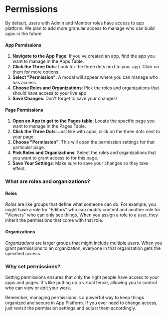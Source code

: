 # Permissions



By default, users with Admin and Member roles have access to app platform. We plan to add more granular access to manage who can build apps in the future.

#### App Permissions

1. **Navigate to the App Page**: If you've created an app, find the app you want to manage in the Apps Table.
2. **Click the Three Dots**: Look for the three dots next to your app. Click on them for more options.
3. **Select "Permission"**: A modal will appear where you can manage who has access.
4. **Choose Roles and Organizations**: Pick the roles and organizations that should have access to your live app.
5. **Save Changes**: Don't forget to save your changes!

#### Page Permissions

1. **Open an App to get to the Pages table**: Locate the specific page you want to manage in the Pages Table.
2. **Click the Three Dots**: Just like with apps, click on the three dots next to your page.
3. **Choose "Permission"**: This will open the permission settings for that particular page.
4. **Pick Roles and Organizations**: Select the roles and organizations that you want to grant access to for this page.
5. **Save Your Settings**: Make sure to save your changes so they take effect.

### What are roles and organizations?

#### Roles

_Roles_ are like groups that define what someone can do. For example, you might have a role for "Editors" who can modify content and another role for "Viewers" who can only see things. When you assign a role to a user, they inherit the permissions that come with that role.

#### Organizations

_Organizations_ are larger groups that might include multiple users. When you grant permissions to an organization, everyone in that organization gets the specified access.

### Why set permissions?

Setting permissions ensures that only the right people have access to your apps and pages. It's like putting up a virtual fence, allowing you to control who can view or edit your work.

Remember, managing permissions is a powerful way to keep things organized and secure in App Platform. If you ever need to change access, just revisit the permission settings and adjust them accordingly.

